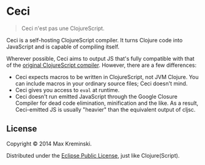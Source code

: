 # Ceci

> Ceci n'est pas une ClojureScript.

Ceci is a self-hosting ClojureScript compiler. It turns Clojure code into JavaScript and is capable of compiling itself.

Wherever possible, Ceci aims to output JS that's fully compatible with that of the [original ClojureScript compiler](http://github.com/clojure/clojurescript). However, there are a few differences:

* Ceci expects macros to be written in ClojureScript, not JVM Clojure. You can include macros in your ordinary source files; Ceci doesn't mind.
* Ceci gives you access to `eval` at runtime.
* Ceci doesn't run emitted JavaScript through the Google Closure Compiler for dead code elimination, minification and the like. As a result, Ceci-emitted JS is usually "heavier" than the equivalent output of cljsc.

## License

Copyright © 2014 Max Kreminski.

Distributed under the [Eclipse Public License](http://www.eclipse.org/legal/epl-v10.html), just like Clojure(Script).
